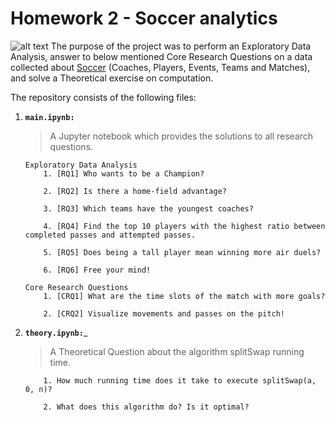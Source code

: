 # Homework 2 - Soccer analytics
![alt text](https://camo.githubusercontent.com/46e9590888342348290008d161002e62b31e25a7/68747470733a2f2f7777772e63756d6265726c616e64796d63612e6f72672f75706c6f6164732f352f322f322f332f35323233353237392f736f636365722d666f6f7462616c6c2d73756e7365742d312d31303234783535335f6f7269672e6a7067 "Logo Title Text 1")
The purpose of the project was to perform an Exploratory Data Analysis, answer to below mentioned Core Research Questions on a data collected about [Soccer](https://figshare.com/collections/Soccer_match_event_dataset/4415000) (Coaches, Players, Events, Teams and Matches), and solve a Theoretical exercise on computation.

The repository consists of the following files:
  1. __```main.ipynb:```__
      > A Jupyter notebook which provides the solutions to all research questions.
      ```                                        
      Exploratory Data Analysis      
          1. [RQ1] Who wants to be a Champion?
          
          2. [RQ2] Is there a home-field advantage?
          
          3. [RQ3] Which teams have the youngest coaches?
          
          4. [RQ4] Find the top 10 players with the highest ratio between completed passes and attempted passes.
          
          5. [RQ5] Does being a tall player mean winning more air duels?
          
          6. [RQ6] Free your mind!
          
      Core Research Questions
          1. [CRQ1] What are the time slots of the match with more goals? 
          
          2. [CRQ2] Visualize movements and passes on the pitch!
      
      ```
  
  2. __```theory.ipynb:```___
      > A Theoretical Question about the algorithm splitSwap running time.
        ```
            1. How much running time does it take to execute splitSwap(a, 0, n)?
          
            2. What does this algorithm do? Is it optimal?
        ```  
 
